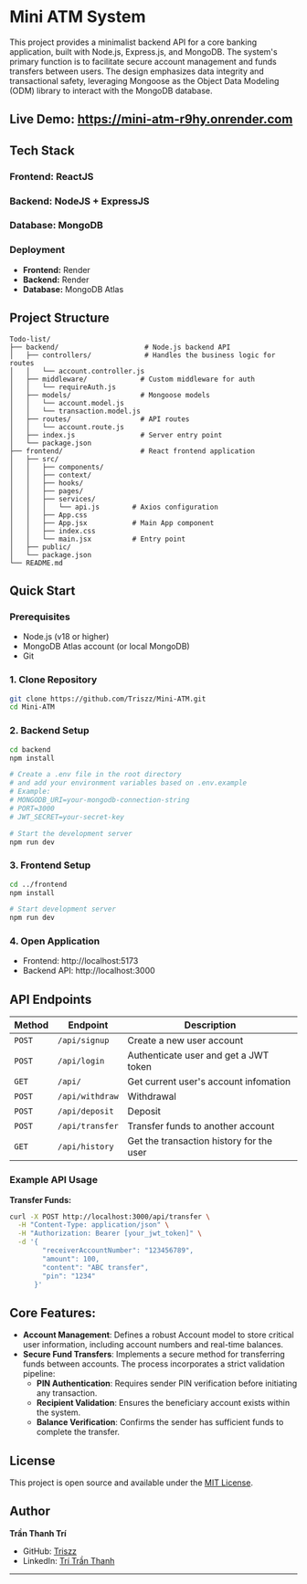 # Mini ATM System
This project provides a minimalist backend API for a core banking application, built with Node.js, Express.js, and MongoDB. The system's primary function is to facilitate secure account management and funds transfers between users. The design emphasizes data integrity and transactional safety, leveraging Mongoose as the Object Data Modeling (ODM) library to interact with the MongoDB database.

## Live Demo: https://mini-atm-r9hy.onrender.com

## Tech Stack
### Frontend: ReactJS
### Backend: NodeJS + ExpressJS
### Database: MongoDB

### Deployment
- **Frontend:** Render
- **Backend:** Render
- **Database:** MongoDB Atlas

## Project Structure

```
Todo-list/
├── backend/                     # Node.js backend API
│   ├── controllers/             # Handles the business logic for routes
│   │   └── account.controller.js
│   ├── middleware/             # Custom middleware for auth
│   │   └── requireAuth.js
│   ├── models/                 # Mongoose models
│   │   └── account.model.js
│   │   └── transaction.model.js
│   ├── routes/                 # API routes
│   │   └── account.route.js
│   ├── index.js                # Server entry point
│   └── package.json
├── frontend/                   # React frontend application
│   ├── src/   
│   │   ├── components/  
│   │   ├── context/
│   │   ├── hooks/
│   │   ├── pages/                
│   │   ├── services/
│   │   │   └── api.js        # Axios configuration
│   │   ├── App.css          
│   │   ├── App.jsx           # Main App component
│   │   ├── index.css         
│   │   └── main.jsx          # Entry point
│   ├── public/   
│   └── package.json
└── README.md
```
## Quick Start

### Prerequisites
- Node.js (v18 or higher)
- MongoDB Atlas account (or local MongoDB)
- Git

### 1. Clone Repository
```bash
git clone https://github.com/Triszz/Mini-ATM.git
cd Mini-ATM
```

### 2. Backend Setup
```bash
cd backend
npm install

# Create a .env file in the root directory
# and add your environment variables based on .env.example
# Example:
# MONGODB_URI=your-mongodb-connection-string
# PORT=3000
# JWT_SECRET=your-secret-key

# Start the development server
npm run dev
```

### 3. Frontend Setup
```bash
cd ../frontend
npm install

# Start development server
npm run dev
```

### 4. Open Application
- Frontend: http://localhost:5173
- Backend API: http://localhost:3000

## API Endpoints

| Method | Endpoint | Description |
|--------|----------|-------------|
| `POST` | `/api/signup` | Create a new user account |
| `POST` | `/api/login` | 	Authenticate user and get a JWT token |
| `GET` | `/api/` | Get current user's account infomation |
| `POST` | `/api/withdraw` | Withdrawal |
| `POST` | `/api/deposit` | Deposit |
| `POST` | `/api/transfer` | Transfer funds to another account |
| `GET` | `/api/history` | Get the transaction history for the user |

### Example API Usage

**Transfer Funds:**
```bash
curl -X POST http://localhost:3000/api/transfer \
  -H "Content-Type: application/json" \
  -H "Authorization: Bearer [your_jwt_token]" \
  -d '{
        "receiverAccountNumber": "123456789",
        "amount": 100,
        "content": "ABC transfer",
        "pin": "1234"
      }'

```
## Core Features:
- **Account Management**: Defines a robust Account model to store critical user information, including account numbers and real-time balances.
- **Secure Fund Transfers**: Implements a secure method for transferring funds between accounts. The process incorporates a strict validation pipeline:
  + **PIN Authentication**: Requires sender PIN verification before initiating any transaction.
  + **Recipient Validation**: Ensures the beneficiary account exists within the system.
  + **Balance Verification**: Confirms the sender has sufficient funds to complete the transfer.

## License

This project is open source and available under the [MIT License](LICENSE).

## Author

**Trần Thanh Trí**
- GitHub: [Triszz](https://github.com/Triszz)
- LinkedIn: [Trí Trần Thanh](https://linkedin.com/in/trí-trần-thanh-199526363)

***
